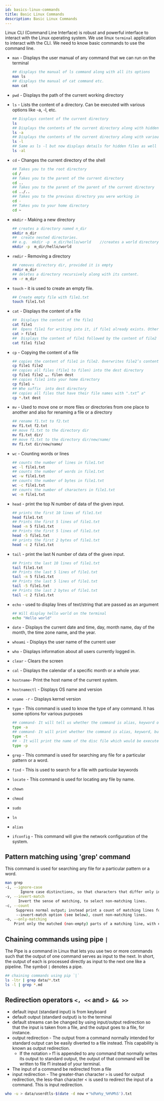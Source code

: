 ```yaml
---
id: basics-linux-commands
title: Basic Linux Commands
description: Basic Linux Commands
---
```


Linux CLI (Command Line Interface) is robust and powerful interface to interact with the Linux operating system. We use linux `terminal` application to interact with the CLI. We need to know basic commands to use the command line.


* `man` - Displays the user manual of any command that we can run on the terminal
    ```bash
    ## displays the manual of ls command along with all its options
    man ls 
    ## displays the manual of cat command etc.
    man cat
    ```
* `pwd` - Displays the path of the current working directory
* `ls` - Lists the content of a directory. Can be executed with various options like -a, -l, etc.
    ```bash
    ## Displays content of the current directory
    ls      
    ## Displays the contents of the current directory along with hidden files
    ls -a   
    ## Displays the contents of the current directory along with various other details such as the owner of this file, the read/write permissions of the file, the date and time stamp when the file was last updated, etc.
    ls -l   
    ## Same as ls -l but now displays details for hidden files as well
    ls -al  
    ```
* `cd` - Changes the current directory of the shell
    ```bash
    ## Takes you to the root directory 
    cd /      
    ## Takes you to the parent of the current directory
    cd ..     
    ## Takes you to the parent of the parent of the current directory
    cd ../..  
    ## Takes you to the previous directory you were working in
    cd -      
    ## Takes you to your home directory
    cd ~      
    ```
* `mkdir` - Making a new directory
    ```bash
    ## creates a directory named n_dir
    mkdir n_dir  
    ##  create nested directories.
    ## e.g.  mkdir -p  m_dir/hello/world    //creates a world directory inside a hello directory which itself is inside m_dir directory
    mkdir -p  m_dir/hello/world
    ```
* `rmdir` - Removing a directory
    ```bash
    ## removes directory dir, provided it is empty
    rmdir m_dir
    ## deletes a directory recursively along with its content.
    rm -r m_dir
    ```
* `touch` - it is used to create an empty file.
    ```bash
    ## Create empty file with file1.txt
    touch file1.txt
    ```
* `cat` - Displays the content of a file 
    ```bash
    ##  Displays the content of the file1
    cat file1       
    ##  Opens file1 for writing into it, if file1 already exists. Otherwise, creates file1 and opens it for writing into it. 
    cat > file1     
    ##  Displays the content of file1 followed by the content of file2
    cat file1 file2 
    ```
* `cp` - Copying the content of a file
    ```bash
    ## copies the content of file1 in file2. Overwrites file2’s content
    cp file1 file2
    ## copies all files (file1 to filen) into the dest directory
    cp file1 file2 …. filen dest
    ## copies file1 into your home directory
    cp file1 ~
    ## Whe suffix  into dest directory
    ## copies all files that have their file names with ".txt” a"
    cp *.txt dest
    ```
* `mv` - Used to move one or more files or directories from one place to another and also for renaming a file or a directory
    ```bash
    ## rename f1.txt to f2.txt 
    mv f1.txt f2.txt
    ## move f1.txt to the directory dir
    mv f1.txt dir/
    ## move f1.txt to the directory dir/new/name/
    mv f1.txt dir/new/name/
    ```
* `wc` - Counting words or lines
    ```bash
    ## counts the number of lines in file1.txt
    wc -l file1.txt
    ## counts the number of words in file1.txt
    wc -w file1.txt
    ## counts the number of bytes in file1.txt
    wc -c file1.txt
    ## counts the number of characters in file1.txt
    wc -m file1.txt
    ```
* `head` - print the top N number of data of the given input. 
    ```bash
    ## prints the first 10 lines of file1.txt
    head file1.txt
    ## Prints the first 5 lines of file1.txt
    head -n 5 file1.txt
    ## Prints the first 5 lines of file1.txt
    head -5 file1.txt
    ## prints the first 2 bytes of file1.txt
    head -c 2 file1.txt
    ```
* `tail` - print the last N number of data of the given input. 
    ```bash
    ## Prints the last 10 lines of file1.txt
    tail file1.txt
    ## Prints the last 5 lines of file1.txt
    tail -n 5 file1.txt
    ## Prints the last 5 lines of file1.txt
    tail -5 file1.txt
    ## Prints the last 2 bytes of file1.txt
    tail -c 2 file1.txt
    ```
* `echo` - used to display lines of text/string that are passed as an argument 
    ```bash
    ## Will display hello world on the terminal
    echo "Hello world"
    ```
* `date` -  Displays the current date and time, day, month name, day of the month, the time zone name, and the year.
* `whoami` - Displays the user name of the current user 
* `who` - Displays information about all users currently logged in. 
* `clear` - Clears the screen
* `cal` - Displays the calendar of a specific month or a whole year.
* `hostname`- Print the host name of the current system.
* `hostnamectl` - Displays OS name and version 
* `uname -r` - Displays kernel version
* `type` - This command is used to know the type of any command. It has some options for  various purposes
    ```bash
    ## command- It will tell us whether the command is alias, keyword or a function, and also tell the path of the executable file.
    type -a
    ## command- It will print whether the command is alias, keyword, builtin, function or a file
    type -t
    ## - It will print the name of the disc file which would be executed
    type -p
    ```

* `grep` - This command is used for searching any file for a particular pattern or a word.
* `find` - This is used to search for a file with particular keywords
* `locate` - This command is used for locating any  file by name.
* `chown`
* `chmod`
* `sudo`
* `ln`
* `alias`
* `ifconfig` - This command will give the network configuration of the system.


## Pattern matching using 'grep' command

This command is used for searching any file for a particular pattern or a word.

```bash
man grep
-i, --ignore-case
       Ignore case distinctions, so that characters that differ only in case match each other.
-v, --invert-match
      Invert the sense of matching, to select non-matching lines.
-c, --count
     Suppress normal output; instead print a count of matching lines for  each  input  file.   With  the  -v,
     --invert-match option (see below), count non-matching lines.
-o, --only-matching
    Print only the matched (non-empty) parts of a matching line, with each such part on a separate output line.
```

## Chaining commands using pipe `|`

The Pipe is a command in Linux that lets you use two or more commands such that the output of one command serves as input to the next. In short, the output of each is processed directly as input to the next one like a pipeline. The symbol `|` denotes a pipe.

```bash
## chaining commands using pip `|`
ls -ltr | grep data/*.txt
ls -l | grep *.md
```

## Redirection operators `<, <<` and `> && >>`

* default input (standard input) is from keyboard
* default output (standard output) is to the terminal
* default streams can be changed by using input/output redirection so that the input is taken from a file, and the output goes to a file, for instance.
* output redirection - The output from a command normally intended for standard output can be easily diverted to a file instead. This capability is known as output redirection.
    * If the notation `>` f1 is appended to any command that normally writes its output to standard output, the output of that command will be written to file f1 instead of your terminal.
* The input of a command be redirected from a file
* input redirection - The greater-than character `>` is used for output redirection, the less-than character < is used to redirect the input of a command. This is input redirection.

```bash
who -u > data/userdtls-$(date -d now +'%d%m%y_%H%M%S').txt
```
